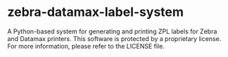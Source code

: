 # zebra-datamax-label-system
A Python-based system for generating and printing ZPL labels for Zebra and Datamax printers.
This software is protected by a proprietary license. For more information, please refer to the LICENSE file.
